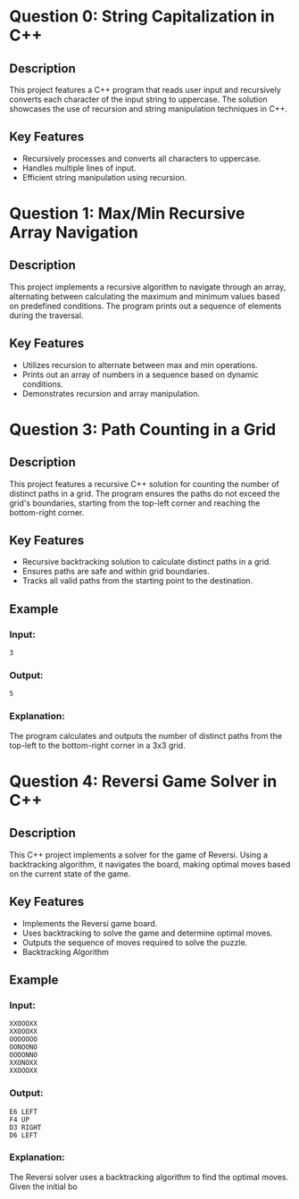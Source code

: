 # Question 0: String Capitalization in C++

## Description
This project features a C++ program that reads user input and recursively converts each character of the input string to uppercase. The solution showcases the use of recursion and string manipulation techniques in C++.

## Key Features
- Recursively processes and converts all characters to uppercase.
- Handles multiple lines of input.
- Efficient string manipulation using recursion.

# Question 1: Max/Min Recursive Array Navigation

## Description
This project implements a recursive algorithm to navigate through an array, alternating between calculating the maximum and minimum values based on predefined conditions. The program prints out a sequence of elements during the traversal.

## Key Features
- Utilizes recursion to alternate between max and min operations.
- Prints out an array of numbers in a sequence based on dynamic conditions.
- Demonstrates recursion and array manipulation.

# Question 3: Path Counting in a Grid

## Description
This project features a recursive C++ solution for counting the number of distinct paths in a grid. The program ensures the paths do not exceed the grid's boundaries, starting from the top-left corner and reaching the bottom-right corner.

## Key Features
- Recursive backtracking solution to calculate distinct paths in a grid.
- Ensures paths are safe and within grid boundaries.
- Tracks all valid paths from the starting point to the destination.
## Example

### Input:

    3


### Output:

    5


### Explanation:
The program calculates and outputs the number of distinct paths from the top-left to the bottom-right corner in a 3x3 grid.

# Question 4: Reversi Game Solver in C++

## Description
This C++ project implements a solver for the game of Reversi. Using a backtracking algorithm, it navigates the board, making optimal moves based on the current state of the game.

## Key Features
- Implements the Reversi game board.
- Uses backtracking to solve the game and determine optimal moves.
- Outputs the sequence of moves required to solve the puzzle.
- Backtracking Algorithm

## Example

### Input:

    XXOOOXX
    XXOOOXX
    OOOOOOO
    OONOONO
    OOOONNO
    XXONOXX
    XXOOOXX


### Output:

    E6 LEFT
    F4 UP
    D3 RIGHT
    D6 LEFT


### Explanation:
The Reversi solver uses a backtracking algorithm to find the optimal moves. Given the initial bo